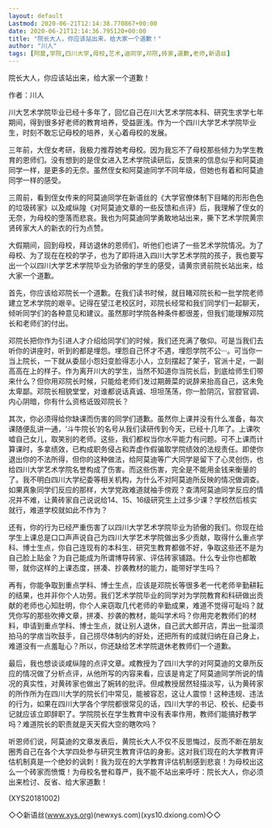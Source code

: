 ```yaml
---
layout: default
Lastmod: 2020-06-21T12:14:38.770867+00:00
date: 2020-06-21T12:14:36.795120+00:00
title: "院长大人，你应该站出来，给大家一个道歉！"
author: "川人"
tags: [阿莫,学院,四川大学,母校,艺术,迪同学,邓院,砖家,道歉,老师,新语丝]
---
```


院长大人，你应该站出来，给大家一个道歉！

作者：川人

川大艺术学院毕业已经十多年了，回忆自己在川大艺术学院本科、研究生求学七年期间，得到很多好老师的教育培养，受益匪浅。作为一个四川大学艺术学院毕业生，时刻不敢忘记母校的培养，关心着母校的发展。

三年前，大侄女考研，我极力推荐她考母校。因为我忘不了母校那些倾力为学生教育的恩师们。没有想到的是侄女进入艺术学院读研后，反馈来的信息似乎和阿莫迪同学一样，是更多的无奈。虽然侄女和阿莫迪同学不同年级，但她也有着和阿莫迪同学一样的感受。

三周前，看到侄女传来的阿莫迪同学在新语丝的《大学官僚体制下目睹的形形色色的垃圾砖家》以及咸纵隍《对阿莫迪文章的一些反馈和点评》后，我理解了侄女的无奈，为母校的堕落而悲哀。我也为阿莫迪同学勇敢地站出来，撕下艺术学院黄宗贤砖家大人的新衣的行为点赞。

大假期间，回到母校，拜访退休的恩师们，听他们也讲了一些艺术学院情况。为了母校、为了现在在校的学子，也为了即将进入四川大学艺术学院的孩子，我也要写出一个以四川大学艺术学院毕业为骄傲的学生的感受，请黄宗贤前院长站出来，给大家一个道歉。

首先，你应该给邓院长一个道歉。在我们读书时候，就目睹邓院长和一批学院老师建立艺术学院的艰辛。记得在望江老校区时，邓院长经常和我们同学们一起聊天，倾听同学们的各种意见和建议。虽然那时学院各种条件都很差，但我们能理解邓院长和老师们的付出。

邓院长把你作为引进人才介绍给同学们的时候，我们还充满了敬仰。可是当我们去听你的讲座时，听到的都是埋怨。埋怨自己怀才不遇，埋怨学院不公···。可当你一当上院长，一下就从委屈小怨妇变脸得志小人，立刻摆起了架子，官派十足，一副高高在上的样子。作为离开川大的学生，当然不知道你当院长后，到底给师生们带来什么？但你用邓院长时候，只能给老师们发过期蕨菜的说辞来抬高自己，这未免太卑鄙。邓院长相貌堂堂，对谁都说话真诚、坦坦荡荡，你一脸阴沉，官腔官调、内心阴暗，你有什么资格诋毁邓院长？

其次，你必须得给你缺课而伤害的同学们道歉。虽然你上课并没有什么准备，每次课随便乱讲一通，‘斗牛院长’的名号从我们读研传到今天，已经十几年了。上课吹嘘自己女儿，取笑别的老师。这些，我们都权当你水平能力有问题。可不上课而计算课时，多拿绩效，已构成职务侵占和弄虚作假骗取学院绩效的法规责任。即使你退出你的不法所得，但你的这种做法，给阿莫迪等广大同学是留下了心灵创伤，也给四川大学艺术学院名誉构成了伤害。而这些伤害，完全是不能用金钱来衡量的了。我不明白四川大学纪委等相关机构，为什么不对阿莫迪所反映的情况做调查。如果真象同学们反应的那样，大学党政难道就袖手傍观？查清阿莫迪同学反应的情况并不难，让黄砖家自己说说给14、15、16级研究生上过多少课？学校然后核实就行，难道学校就如此不作为？

还有，你的行为已经严重伤害了以四川大学艺术学院毕业为骄傲的我们。你现在给学生上课总是口口声声说自己为四川大学艺术学院做出多少贡献，取得什么重点学科、博士生点，你自己连现有的本科生、研究生教育都做不好，争取这些还不是为自己脸上贴金？为自己能成为所谓博导砖家、评估砖家铺路。什么专业你也都敢带，就你这样的上课态度，拼凑、抄袭教材的能力，能带好学生吗？

再有，你能争取到重点学科、博士生点，应该是邓院长等很多老一代老师辛勤耕耘的结果，也并非你个人功劳。我们艺术学院毕业的同学对为学院教育和科研做出贡献的老师也心知肚明，你个人来窃取几代老师的辛勤成果，难道不觉得可耻吗？就凭你写的那些吹捧文章，拼凑、抄袭的教材，能叫学术吗？你用完老教师们的材料，申请到重点学科、博士生点，就让别人退休，自己武大郎开店，弄出一批溜须拍马的学痞当吹鼓手，自己捞尽体制内的好处，还把所有的成就归纳在自己身上，难道没有一点羞耻心？所以，你还缺给艺术学院退休老教师们一个道歉。

最后，我也想谈谈咸纵隍的点评文章。咸教授为了四川大学的对阿莫迪的文章所反应的情况做了分析点评，从他所写的内容来看，应该是肯定了阿莫迪同学所说的情况的真实性，对黄砖家也做出了婉转的批评。但咸教授居然轻描淡写，认为黄砖家的所作所为在四川大学的院长们中常见，能被容忍，这让人震惊！这种违规、违法的行为，如果在四川大学各个学院都很常见的话，四川大学的书记、校长、纪委书记就应该立即辞职了。学院院长在学生教育中没有表率作用，教师们能搞好教学吗？难道院长的职责就是天天假大空的瞎吹吗？

听恩师们说，阿莫迪的文章发表后，黄院长大人不仅不反思悔过，反而不断在朋友圈秀自己在各个大学四处参与研究生教育评估的身影。这对我们现在的大学教育评估机制真是一个绝妙的讽刺！我为现在的大学教育评估机制感到悲哀！为母校出这么一个砖家而愤慨！为母校名誉和尊严，我不能不站出来呼吁：院长大人，你必须出来检讨、反省、给大家道歉！

(XYS20181002)

◇◇新语丝(www.xys.org)(newxys.com)(xys10.dxiong.com)◇◇

